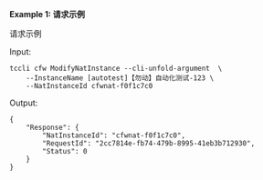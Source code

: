 **Example 1: 请求示例**

请求示例

Input: 

```
tccli cfw ModifyNatInstance --cli-unfold-argument  \
    --InstanceName [autotest]【勿动】自动化测试-123 \
    --NatInstanceId cfwnat-f0f1c7c0
```

Output: 
```
{
    "Response": {
        "NatInstanceId": "cfwnat-f0f1c7c0",
        "RequestId": "2cc7814e-fb74-479b-8995-41eb3b712930",
        "Status": 0
    }
}
```


